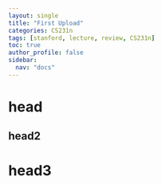 ```yaml
---
layout: single
title: "First Upload"
categories: CS231n
tags: [stanford, lecture, review, CS231n]
toc: true
author_profile: false
sidebar:
  nav: "docs"
---
```

# head
## head2
# head3
